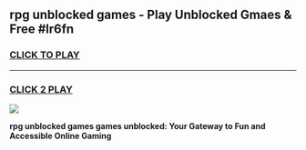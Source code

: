 
## rpg unblocked games - Play Unblocked Gmaes & Free #lr6fn
<h3>
<a href="https://news.freeplayer.one?title=rpg_unblocked_games&ref=03M">CLICK TO PLAY</a></h3>
<hr>

<h3>
<a href="https://news.freeplayer.one?title=rpg_unblocked_games&ref=03M">CLICK 2 PLAY</a>
  
</h3>

<a href="https://news.freeplayer.one?title=rpg_unblocked_games&ref=03M"><img src="https://clearcache.store/games.png"></a>


**rpg unblocked games games unblocked: Your Gateway to Fun and Accessible Online Gaming**
